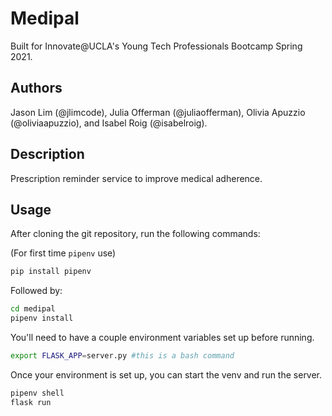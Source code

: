 # Medipal

Built for Innovate\@UCLA's Young Tech Professionals Bootcamp Spring 2021.

## Authors

Jason Lim (@jlimcode), Julia Offerman (@juliaofferman), Olivia Apuzzio (@oliviaapuzzio), and Isabel Roig (@isabelroig). 

## Description

Prescription reminder service to improve medical adherence.

## Usage

After cloning the git repository, run the following commands:

(For first time `pipenv` use)
```bash
pip install pipenv
```

Followed by:

```bash
cd medipal
pipenv install
```

You'll need to have a couple environment variables set up before running.

```bash
export FLASK_APP=server.py #this is a bash command
```

Once your environment is set up, you can start the venv and run the server.

```bash
pipenv shell
flask run
```
